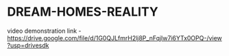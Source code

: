 # DREAM-HOMES-REALITY


video demonstration link - https://drive.google.com/file/d/1G0QJLfmrH2lj8P_nFqjlw7i6YTx0OPQ-/view?usp=drivesdk
